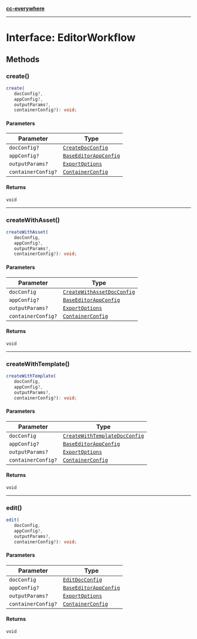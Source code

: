 [**cc-everywhere**](../../../../../../index.md)

***

# Interface: EditorWorkflow

## Methods

### create()

```ts
create(
   docConfig?, 
   appConfig?, 
   outputParams?, 
   containerConfig?): void;
```

#### Parameters

| Parameter | Type |
| ------ | ------ |
| `docConfig?` | [`CreateDocConfig`](../../../../../../shared/src/types/editor/doc-config-types/interfaces/create-doc-config.md) |
| `appConfig?` | [`BaseEditorAppConfig`](../../../../../../shared/src/types/editor/app-config-types/interfaces/base-editor-app-config.md) |
| `outputParams?` | [`ExportOptions`](../../../../../../shared/src/types/export-config-types/type-aliases/export-options.md) |
| `containerConfig?` | [`ContainerConfig`](../../../../../../shared/src/types/container-config-types/type-aliases/container-config.md) |

#### Returns

`void`

***

### createWithAsset()

```ts
createWithAsset(
   docConfig, 
   appConfig?, 
   outputParams?, 
   containerConfig?): void;
```

#### Parameters

| Parameter | Type |
| ------ | ------ |
| `docConfig` | [`CreateWithAssetDocConfig`](../../../../../../shared/src/types/editor/doc-config-types/interfaces/create-with-asset-doc-config.md) |
| `appConfig?` | [`BaseEditorAppConfig`](../../../../../../shared/src/types/editor/app-config-types/interfaces/base-editor-app-config.md) |
| `outputParams?` | [`ExportOptions`](../../../../../../shared/src/types/export-config-types/type-aliases/export-options.md) |
| `containerConfig?` | [`ContainerConfig`](../../../../../../shared/src/types/container-config-types/type-aliases/container-config.md) |

#### Returns

`void`

***

### createWithTemplate()

```ts
createWithTemplate(
   docConfig, 
   appConfig?, 
   outputParams?, 
   containerConfig?): void;
```

#### Parameters

| Parameter | Type |
| ------ | ------ |
| `docConfig` | [`CreateWithTemplateDocConfig`](../../../../../../shared/src/types/editor/doc-config-types/interfaces/create-with-template-doc-config.md) |
| `appConfig?` | [`BaseEditorAppConfig`](../../../../../../shared/src/types/editor/app-config-types/interfaces/base-editor-app-config.md) |
| `outputParams?` | [`ExportOptions`](../../../../../../shared/src/types/export-config-types/type-aliases/export-options.md) |
| `containerConfig?` | [`ContainerConfig`](../../../../../../shared/src/types/container-config-types/type-aliases/container-config.md) |

#### Returns

`void`

***

### edit()

```ts
edit(
   docConfig, 
   appConfig?, 
   outputParams?, 
   containerConfig?): void;
```

#### Parameters

| Parameter | Type |
| ------ | ------ |
| `docConfig` | [`EditDocConfig`](../../../../../../shared/src/types/editor/doc-config-types/interfaces/edit-doc-config.md) |
| `appConfig?` | [`BaseEditorAppConfig`](../../../../../../shared/src/types/editor/app-config-types/interfaces/base-editor-app-config.md) |
| `outputParams?` | [`ExportOptions`](../../../../../../shared/src/types/export-config-types/type-aliases/export-options.md) |
| `containerConfig?` | [`ContainerConfig`](../../../../../../shared/src/types/container-config-types/type-aliases/container-config.md) |

#### Returns

`void`
